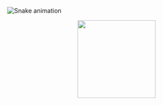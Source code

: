   ![Snake animation](https://github.com/vbreia/rafaballerini/blob/output/github-contribution-grid-snake.svg)
<div align="center">
  <a href="https://github.com/vbreia">
  <img height="180em" src="https://github-readme-stats.vercel.app/api?username=vbreia&show_icons=true&theme=dark&include_all_commits=true&count_private=true"/>
</div>
  
